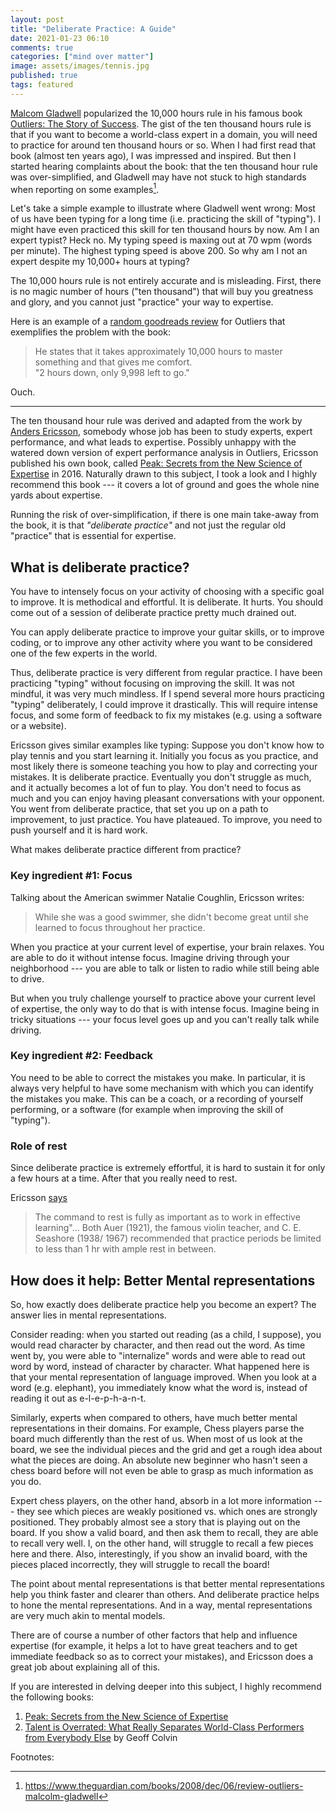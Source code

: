 ```yaml
---
layout: post
title: "Deliberate Practice: A Guide"
date: 2021-01-23 06:10
comments: true
categories: ["mind over matter"]
image: assets/images/tennis.jpg
published: true
tags: featured
---
```

[Malcom Gladwell](https://en.wikipedia.org/wiki/Malcolm_Gladwell) popularized the 10,000 hours rule in his famous book [Outliers: The Story of Success](https://amzn.to/2Xy5KoJ). 
The gist of the ten thousand hours rule is that if you want to become a world-class expert in a domain, you will need to practice for around ten thousand hours or so. When I had first read that book (almost ten years ago), I was impressed and inspired. But then I started hearing complaints about the book: that the ten thousand hour rule was over-simplified, and Gladwell may have not stuck to high standards when reporting on some examples[^gladwellnote].

Let's take a simple example to illustrate where Gladwell went wrong: Most of us have been typing for a long time (i.e. practicing the skill of "typing"). I might have even practiced this skill for ten thousand hours by now. Am I an expert typist? Heck no. My typing speed is maxing out at 70 wpm (words per minute). The highest typing speed is above 200. So why am I not an expert despite my 10,000+ hours at typing?

The 10,000 hours rule is not entirely accurate and is misleading. First, there is no magic number of hours ("ten thousand") that will buy you greatness and glory, and you cannot just "practice" your way to expertise.

Here is an example of a [random goodreads review](https://www.goodreads.com/review/show/39454795?book_show_action=true) for Outliers that exemplifies the problem with the book:

> He states that it takes approximately 10,000 hours to master something and that gives me comfort. \
> "2 hours down, only 9,998 left to go."

Ouch.

---

The ten thousand hour rule was derived and adapted from the work by [Anders Ericsson](https://en.wikipedia.org/wiki/K._Anders_Ericsson), somebody whose job has been to study experts, expert performance, and what leads to expertise. Possibly unhappy with the watered down version of expert performance analysis in Outliers, Ericsson published his own book, called [Peak: Secrets from the New Science of Expertise](https://amzn.to/2MVFFhH) in 2016. Naturally drawn to this subject, I took a look and I highly recommend this book --- it covers a lot of ground and goes the whole nine yards about expertise.

Running the risk of over-simplification, if there is one main take-away from the book, it is that *"deliberate practice"* and not just the regular old "practice" that is essential for expertise.

## What is deliberate practice?

You have to intensely focus on your activity of choosing with a specific goal to improve. It is methodical and effortful. It is deliberate. It hurts.
You should come out of a session of deliberate practice pretty much drained out.

You can apply deliberate practice to improve your guitar skills, or to improve coding, or to improve any other activity where you want to be considered one of the few experts in the world.

Thus, deliberate practice is very different from regular practice. I have been practicing "typing" without focusing on improving the skill. It was not mindful, it was very much mindless.
If I spend several more hours practicing "typing" deliberately, I could improve it drastically. This will require intense focus, and some form of feedback to fix my mistakes (e.g. using a software or a website).

Ericsson gives similar examples like typing: Suppose you don't know how to play tennis and you start learning it. Initially you focus as you practice, and most likely there is someone teaching you how to play and correcting your mistakes. It is deliberate practice. Eventually you don't struggle as much, and it actually becomes a lot of fun to play. You don't need to focus as much and you can enjoy having pleasant conversations with your opponent. You went from deliberate practice, that set you up on a path to improvement, to just practice. You have plateaued. To improve, you need to push yourself and it is hard work.

What makes deliberate practice different from practice?


### Key ingredient #1: Focus

Talking about the American swimmer Natalie Coughlin, Ericsson writes:

> While she was a good swimmer, she didn't become great until she learned to focus throughout her practice.

When you practice at your current level of expertise, your brain relaxes. You are able to do it without intense focus. Imagine driving through your neighborhood --- you are able to talk or listen to radio while still being able to drive.

But when you truly challenge yourself to practice above your current level of expertise, the only way to do that is with intense focus. Imagine being in tricky situations --- your focus level goes up and you can't really talk while driving.


### Key ingredient #2: Feedback

You need to be able to correct the mistakes you make. In particular, it is always very helpful to have some mechanism with which you can identify the mistakes you make. This can be a coach, or a recording of yourself performing, or a software (for example when improving the skill of "typing").

### Role of rest

Since deliberate practice is extremely effortful, it is hard to sustain it for only a few hours at a time. After that you really need to rest.

Ericsson [says](https://graphics8.nytimes.com/images/blogs/freakonomics/pdf/DeliberatePractice(PsychologicalReview).pdf)

> The command to rest is fully as important as to work in effective learning"... Both Auer (1921), the famous violin teacher, and C. E. Seashore (1938/ 1967) recommended that practice periods be limited to less than 1 hr with ample rest in between.

## How does it help: Better Mental representations

So, how exactly does deliberate practice help you become an expert? The answer lies in mental representations.

Consider reading: when you started out reading (as a child, I suppose), you would read character by character, and then read out the word. As time went by, you were able to "internalize" words and were able to read out word by word, instead of character by character. What happened here is that your mental representation of language improved. When you look at a word (e.g. elephant), you immediately know what the word is, instead of reading it out as e-l-e-p-h-a-n-t.

Similarly, experts when compared to others, have much better mental representations in their domains. For example, Chess players parse the board much differently than the rest of us. When most of us look at the board, we see the individual pieces and the grid and get a rough idea about what the pieces are doing. An absolute new beginner who hasn't seen a chess board before will not even be able to grasp as much information as you do.

Expert chess players, on the other hand, absorb in a lot more information --- they see which pieces are weakly positioned vs. which ones are strongly positioned. They probably almost see a story that is playing out on the board. If you show a valid board, and then ask them to recall, they are able to recall very well. I, on the other hand, will struggle to recall a few pieces here and there. Also, interestingly, if you show an invalid board, with the pieces placed incorrectly, they will struggle to recall the board!

The point about mental representations is that better mental representations help you think faster and clearer than others. And deliberate practice helps to hone the mental representations. And in a way, mental representations are very much akin to mental models. 

There are of course a number of other factors that help and influence expertise (for example, it helps a lot to have great teachers and to get immediate feedback so as to correct your mistakes), and Ericsson does a great job about explaining all of this.

If you are interested in delving deeper into this subject, I highly recommend the following books:
1. [Peak: Secrets from the New Science of Expertise](https://amzn.to/2MVFFhH)
1. [Talent is Overrated: What Really Separates World-Class Performers from Everybody Else](https://amzn.to/3seMgE0) by Geoff Colvin


Footnotes:

[^gladwellnote]: https://www.theguardian.com/books/2008/dec/06/review-outliers-malcolm-gladwell